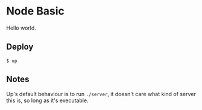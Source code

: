 
# Node Basic

Hello world.

## Deploy

```
$ up
```

## Notes

Up's default behaviour is to run `./server`, it doesn't care what kind of server this is, so long as it's executable.
